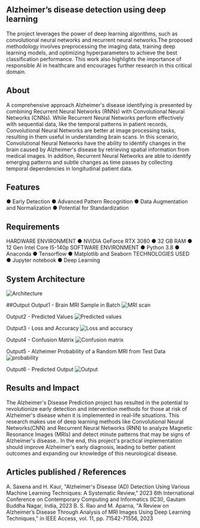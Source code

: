 ## Alzheimer’s disease detection using deep learning
 The project leverages the power of deep learning algorithms, such as convolutional neural networks and recurrent neural networks.The proposed methodology involves preprocessing the imaging data, training deep learning models, and optimizing hyperparameters to achieve the best classification performance. This work also highlights the importance of responsible AI in healthcare and encourages further research in this critical domain.

## About
A comprehensive approach Alzheimer's disease identifying is presented by combining Recurrent Neural Networks (RNNs) with Convolutional Neural Networks (CNNs). While Recurrent Neural Networks perform effectively with sequential data, like the temporal patterns in patient records, Convolutional Neural Networks are better at image processing tasks, resulting in them useful in understanding brain scans. In this scenario, Convolutional Neural Networks have the ability to identify changes in the brain caused by Alzheimer's disease by retrieving spatial information from medical images. In addition, Recurrent Neural Networks are able to identify emerging patterns and subtle changes as time passes by collecting temporal dependencies in longitudinal patient data.

## Features
● Early Detection
● Advanced Pattern Recognition
● Data Augmentation and Normalization
● Potential for Standardization
## Requirements
HARDWARE ENVIRONMENT
● NVIDIA GeForce RTX 3080
● 32 GB RAM
● 12 Gen Intel Core I5-140p
SOFTWARE ENVIRONMENT
● Python 3.8
● Anaconda
● Tensorflow
● Matplotlib and Seaborn
TECHNOLOGIES USED
● Jupyter notebook
● Deep Learning

## System Architecture
![Architecture](https://github.com/user-attachments/assets/ddddcd67-2e6c-4bb2-a7d8-1174c377d54b)

##Output
Output1 - Brain MRI Sample in Batch
![MRI scan](https://github.com/user-attachments/assets/9f1ef0a5-74f6-44fd-bca6-8a0caa66b708)

Output2 - Predicted Values
![Predicted values](https://github.com/user-attachments/assets/6ca5252b-9f2a-49f4-bd55-35113c0951d2)

Output3 - Loss and Accuracy
![Loss and accuracy](https://github.com/user-attachments/assets/6c4f2129-d386-4d41-a04e-b9b564acaecf)

Output4 - Confusion Matrix
![Confusion matrix](https://github.com/user-attachments/assets/d431e3f4-74e2-497c-a98e-a4e992fc4e14)

Output5 - Alzheimer Probability of a Random MRI from Test Data
![probability](https://github.com/user-attachments/assets/4df52847-8807-433b-a23e-b8358ac064ce)

Output6 - Predicted Output
![Output](https://github.com/user-attachments/assets/7ca3bc76-223f-460d-a345-6e960b954da1)

## Results and Impact
The Alzheimer's Disease Prediction project has resulted in the potential to revolutionize early detection and intervention methods for those at risk of Alzheimer's disease when it is implemented in real-life
situations. This research makes use of deep learning methods like Convolutional Neural Networks(CNN) and Recurrent Neural Networks (RNN) to analyze Magnetic Resonance Images (MRIs) and detect minute patterns that may be signs of Alzheimer's disease..
In the end, this project's practical implementation should improve Alzheimer's early diagnosis, leading to better patient outcomes and expanding our knowledge of this neurological disease.

## Articles published / References
A. Saxena and H. Kaur, "Alzheimer's Disease (AD) Detection Using Various Machine Learning Techniques: A Systematic Review," 2023 6th International Conference on Contemporary Computing and Informatics (IC3I), Gautam Buddha Nagar, India, 2023
B. S. Rao and M. Aparna, "A Review on Alzheimer’s Disease Through Analysis of MRI Images Using Deep Learning Techniques," in IEEE Access, vol. 11, pp. 71542-71556, 2023
